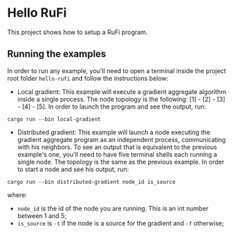 # Hello RuFi
This project shows how to setup a RuFi program.

## Running the examples
In order to run any example, you'll need to open a terminal inside the project root folder `hello-rufi` and follow the instructions below:

- Local gradient:
This example will execute a gradient aggregate algorithm inside a single process.
The node topology is the following: [1] - [2] - [3] - [4] - [5].
In order to launch the program and see the output, run:
````shell
cargo run --bin local-gradient
````
- Distributed gradient:
This example will launch a node executing the gradient aggregate program as an independent process, communicating with his neighbors.
To see an output that is equivalent to the previous example's one, you'll need to have five terminal shells each running a single node.
The topology is the same as the previous example.
In order to start a node and see his output, run:
````shell
cargo run --bin distributed-gradient node_id is_source
````
where:
- `node_id` is the id of the node you are running. This is an int number between 1 and 5;
- `is_source` is `-t` if the node is a source for the gradient and `-f` otherwise;
